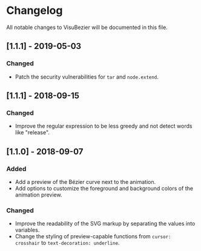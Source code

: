 # Changelog
All notable changes to VisuBezier will be documented in this file.

## [1.1.1] - 2019-05-03
### Changed
- Patch the security vulnerabilities for `tar` and `node.extend`.

## [1.1.1] - 2018-09-15
### Changed
- Improve the regular expression to be less greedy and not detect words like "release".

## [1.1.0] - 2018-09-07
### Added
- Add a preview of the Bézier curve next to the animation.
- Add options to customize the foreground and background colors of the animation preview.

### Changed
- Improve the readability of the SVG markup by separating the values into variables.
- Change the styling of preview-capable functions from `cursor: crosshair` to `text-decoration: underline`.